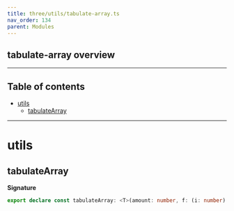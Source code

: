 ```yaml
---
title: three/utils/tabulate-array.ts
nav_order: 134
parent: Modules
---
```


## tabulate-array overview

---

<h2 class="text-delta">Table of contents</h2>

- [utils](#utils)
  - [tabulateArray](#tabulatearray)

---

# utils

## tabulateArray

**Signature**

```ts
export declare const tabulateArray: <T>(amount: number, f: (i: number) => T) => T[]
```
